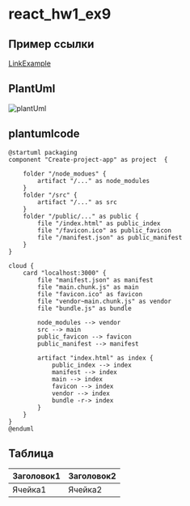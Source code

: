 # react_hw1_ex9


## Пример ссылки 

[LinkExample](https://github.com/garlife/react_hw1_ex1)

## PlantUml

![plantUml](https://trello-attachments.s3.amazonaws.com/607a4f1910a1f27254381596/607a520b7cd92579e31ac9c6/cb276a837091193a7a8c20ac9ddceb61/image.png)

## plantumlcode

```plantumlcode
@startuml packaging
component "Create-project-app" as project  {

    folder "/node_modues" {
        artifact "/..." as node_modules
    }
    folder "/src" {
        artifact "/..." as src
    }
    folder "/public/..." as public {
        file "/index.html" as public_index
        file "/favicon.ico" as public_favicon
        file "/manifest.json" as public_manifest
    }
}

cloud {
    card "localhost:3000" {
        file "manifest.json" as manifest
        file "main.chunk.js" as main
        file "favicon.ico" as favicon
        file "vendor~main.chunk.js" as vendor
        file "bundle.js" as bundle

        node_modules --> vendor
        src --> main
        public_favicon --> favicon
        public_manifest --> manifest

        artifact "index.html" as index {
            public_index --> index
            manifest --> index
            main --> index
            favicon --> index
            vendor --> index
            bundle -r-> index
        }
    }
}
@enduml

```

## Таблица

Заголовок1 | Заголовок2
--------|--------
Ячейка1 |Ячейка2


